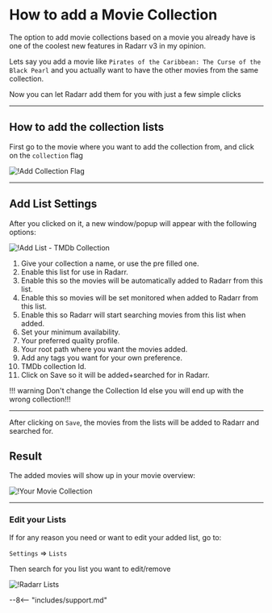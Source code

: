 # How to add a Movie Collection

The option to add movie collections based on a movie you already have is one of the coolest new features in Radarr v3 in my opinion.

Lets say you add a movie like `Pirates of the Caribbean: The Curse of the Black Pearl` and you actually want to have the other movies from the same collection.

Now you can let Radarr add them for you with just a few simple clicks

---

## How to add the collection lists

First go to the movie where you want to add the collection from, and click on the `collection` flag

![!Add Collection Flag](images/rmc-add-movie-collection-flag.png)

---

## Add List Settings

After you clicked on it, a new window/popup will appear with the following options:

![!Add List - TMDb Collection](images/rmc-add-list-tmdb-collection.png)

1. Give your collection a name, or use the pre filled one.
1. Enable this list for use in Radarr.
1. Enable this so the movies will be automatically added to Radarr from this list.
1. Enable this so movies will be set monitored when added to Radarr from this list.
1. Enable this so Radarr will start searching movies from this list when added.
1. Set your minimum availability.
1. Your preferred quality profile.
1. Your root path where you want the movies added.
1. Add any tags you want for your own preference.
1. TMDb collection Id.
1. Click on Save so it will be added+searched for in Radarr.

!!! warning
    Don't change the Collection Id else you will end up with the wrong collection!!!

---

After clicking on `Save`, the movies from the lists will be added to Radarr and searched for.

## Result

The added movies will show up in your movie overview:

![!Your Movie Collection](images/rmc-collection.png)

---

### Edit your Lists

If for any reason you need or want to edit your added list, go to:

`Settings` => `Lists`

Then search for you list you want to edit/remove

![!Radarr Lists](images/rmc-lists.png)

--8<-- "includes/support.md"
